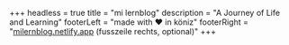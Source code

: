 +++
headless = true
title = "mi lernblog"
description = "A Journey of Life and Learning"
footerLeft = "made with ❤️ in köniz"
footerRight = "[milernblog.netlify.app](milernblog.netlify.app) (fusszeile rechts, optional)"
+++
